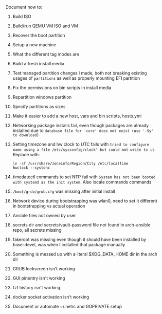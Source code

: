 Document how to:

1. Build ISO
1. Build/run QEMU VM ISO and VM
1. Recover the boot partition
1. Setup a new machine
1. What the different tag modes are
1. Build a fresh install media

1. Test managed partition changes I made, both not breaking existing usages of
   `partitions` as well as properly mounting EFI partition
1. Fix the permissions on bin scripts in install media
1. Repartition windows partition
1. Specify partitions as sizes
1. Make it easier to add a new host, vars and bin scripts, hosts.yml
1. Networking package installs fail, even though packages are already installed
   due to `database file for 'core' does not exist (use '-Sy' to download)`
1. Setting timezone and hw clock to UTC fails with `tried to configure name using a file
/etc/sysconfig/clock" but could not write to it`. Replace with:

   ```
   ln -sf /usr/share/zoneinfo/Region/City /etc/localtime
   hwclock --systohc
   ```

1. timedatectl commands to set NTP fail with `System has not been booted with
systemd as the init system`. Also locale commands commands
1. `/boot/grub/grub.cfg` was missing after initial install
1. Network device during bootstrapping was wlan0, need to set it different in
   bootstrapping vs actual operation
1. Ansible files not owned by user
1. secrets dir and secrets/vault-password file not found in arch-ansible repo,
   all secrets missing
1. fakeroot was missing even though it should have been installed by
   base-devel, was when I installed that package manually
1. Something is messed up with a literal $XDG_DATA_HOME dir in the arch dir
1. GRUB lockscreen isn't working
1. GUI pinentry isn't working
1. fzf history isn't working
1. docker socket activation isn't working
1. Document or automate ~/.netrc and GOPRIVATE setup
